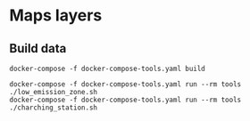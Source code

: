 # Maps layers

## Build data

```
docker-compose -f docker-compose-tools.yaml build
```

```
docker-compose -f docker-compose-tools.yaml run --rm tools ./low_emission_zone.sh
docker-compose -f docker-compose-tools.yaml run --rm tools ./charching_station.sh
```
